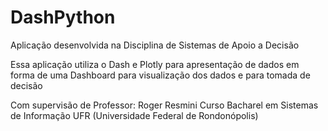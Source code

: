 # DashPython
Aplicação desenvolvida na Disciplina de Sistemas de Apoio a Decisão

Essa aplicação utiliza o Dash e Plotly para apresentação de dados em forma de uma Dashboard para visualização dos dados e para tomada de decisão

Com supervisão de Professor: Roger Resmini
Curso Bacharel em Sistemas de Informação UFR (Universidade Federal de Rondonópolis)
